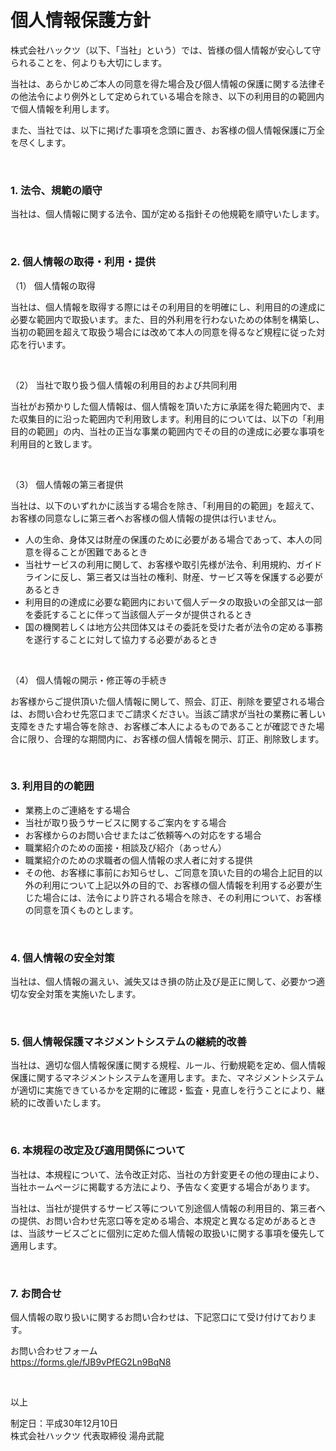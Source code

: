 # 個人情報保護方針

株式会社ハックツ（以下、「当社」という）では、皆様の個人情報が安心して守られることを、何よりも大切にします。

当社は、あらかじめご本人の同意を得た場合及び個人情報の保護に関する法律その他法令により例外として定められている場合を除き、以下の利用目的の範囲内で個人情報を利用します。

また、当社では、以下に掲げた事項を念頭に置き、お客様の個人情報保護に万全を尽くします。

<br>

### 1. 法令、規範の順守

当社は、個人情報に関する法令、国が定める指針その他規範を順守いたします。

<br>

### 2. 個人情報の取得・利用・提供

（1） 個人情報の取得

当社は、個人情報を取得する際にはその利用目的を明確にし、利用目的の達成に必要な範囲内で取扱います。また、目的外利用を行わないための体制を構築し、当初の範囲を超えて取扱う場合には改めて本人の同意を得るなど規程に従った対応を行います。

<br>

（2） 当社で取り扱う個人情報の利用目的および共同利用

当社がお預かりした個人情報は、個人情報を頂いた方に承諾を得た範囲内で、また収集目的に沿った範囲内で利用致します。利用目的については、以下の「利用目的の範囲」の内、当社の正当な事業の範囲内でその目的の達成に必要な事項を利用目的と致します。

<br>

（3） 個人情報の第三者提供

当社は、以下のいずれかに該当する場合を除き、「利用目的の範囲」を超えて、お客様の同意なしに第三者へお客様の個人情報の提供は行いません。

- 人の生命、身体又は財産の保護のために必要がある場合であって、本人の同意を得ることが困難であるとき
- 当社サービスの利用に関して、お客様や取引先様が法令、利用規約、ガイドラインに反し、第三者又は当社の権利、財産、サービス等を保護する必要があるとき
- 利用目的の達成に必要な範囲内において個人データの取扱いの全部又は一部を委託することに伴って当該個人データが提供されるとき
- 国の機関若しくは地方公共団体又はその委託を受けた者が法令の定める事務を遂行することに対して協力する必要があるとき
<br>

（4） 個人情報の開示・修正等の手続き

 お客様からご提供頂いた個人情報に関して、照会、訂正、削除を要望される場合は、お問い合わせ先窓口までご請求ください。当該ご請求が当社の業務に著しい支障をきたす場合等を除き、お客様ご本人によるものであることが確認できた場合に限り、合理的な期間内に、お客様の個人情報を開示、訂正、削除致します。

<br>

### 3. 利用目的の範囲  
- 業務上のご連絡をする場合  
- 当社が取り扱うサービスに関するご案内をする場合  
- お客様からのお問い合せまたはご依頼等への対応をする場合  
- 職業紹介のための面接・相談及び紹介（あっせん）
- 職業紹介のための求職者の個人情報の求人者に対する提供
- その他、お客様に事前にお知らせし、ご同意を頂いた目的の場合上記目的以外の利用について上記以外の目的で、お客様の個人情報を利用する必要が生じた場合には、法令により許される場合を除き、その利用について、お客様の同意を頂くものとします。  
    
<br>

### 4. 個人情報の安全対策

当社は、個人情報の漏えい、滅失又はき損の防止及び是正に関して、必要かつ適切な安全対策を実施いたします。

<br>

### 5. 個人情報保護マネジメントシステムの継続的改善

当社は、適切な個人情報保護に関する規程、ルール、行動規範を定め、個人情報保護に関するマネジメントシステムを運用します。また、マネジメントシステムが適切に実施できているかを定期的に確認・監査・見直しを行うことにより、継続的に改善いたします。

<br>

### 6. 本規程の改定及び適用関係について
当社は、本規程について、法令改正対応、当社の方針変更その他の理由により、当社ホームページに掲載する方法により、予告なく変更する場合があります。  

当社は、当社が提供するサービス等について別途個人情報の利用目的、第三者への提供、お問い合わせ先窓口等を定める場合、本規定と異なる定めがあるときは、当該サービスごとに個別に定めた個人情報の取扱いに関する事項を優先して適用します。

<br>

### 7. お問合せ

個人情報の取り扱いに関するお問い合わせは、下記窓口にて受け付けております。

お問い合わせフォーム  
https://forms.gle/fJB9vPfEG2Ln9BqN8

<br>

以上

制定日：平成30年12月10日  
株式会社ハックツ 代表取締役 湯舟武龍
